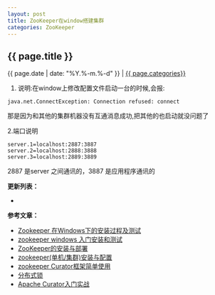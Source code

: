```yaml
---
layout: post
title: ZooKeeper在window搭建集群
categories: ZooKeeper
---
```


## {{ page.title }}

{{ page.date | date: "%Y.%-m.%-d" }} | <a href="/archive#{{ page.categories }}">{{ page.categories}}</a>

1. 说明:在window上修改配置文件启动一台的时候,会报:

```
java.net.ConnectException: Connection refused: connect
```

那是因为和其他的集群机器没有互通消息成功,把其他的也启动就没问题了

2.端口说明

```
server.1=localhost:2887:3887
server.2=localhost:2888:3888
server.3=localhost:2889:3889
```

2887 是server 之间通讯的，3887 是应用程序通讯的

**更新列表：**

*



**参考文章：**

* [Zookeeper 在Windows下的安装过程及测试][1]
* [zookeeper windows 入门安装和测试][2]
* [ZooKeeper的安装与部署][3]
* [zookeeper(单机/集群)安装与配置][4]
* [zookeeper Curator框架简单使用][5]
* [分布式锁][6]
* [Apache Curator入门实战][7]

[1]: http://blog.csdn.net/u010317829/article/details/52119281
[2]: https://www.tuicool.com/articles/RzuMFba
[3]: http://blog.csdn.net/lihao21/article/details/51778255
[4]: http://www.cnblogs.com/shoren/p/zookeeper.html
[5]: http://blog.csdn.net/T1DMzks/article/details/78463098
[6]: http://blog.csdn.net/yeah898/article/details/49618303
[7]: http://www.cnblogs.com/seaspring/p/5536338.html
